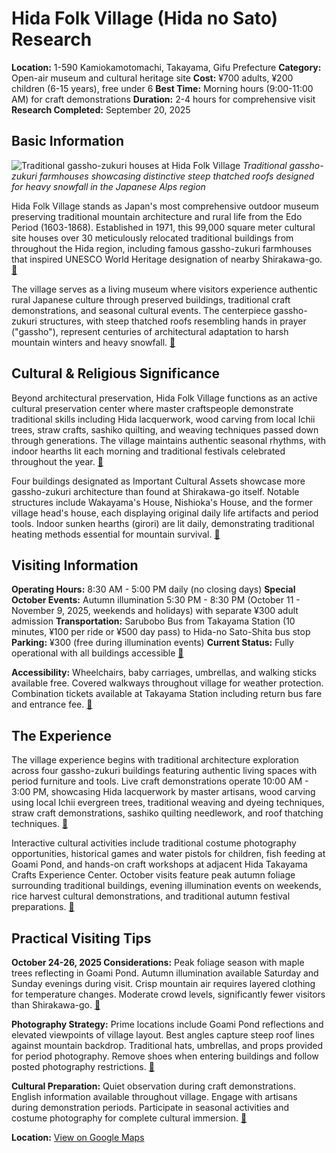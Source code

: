 # Hida Folk Village (Hida no Sato) Research

**Location:** 1-590 Kamiokamotomachi, Takayama, Gifu Prefecture
**Category:** Open-air museum and cultural heritage site
**Cost:** ¥700 adults, ¥200 children (6-15 years), free under 6
**Best Time:** Morning hours (9:00-11:00 AM) for craft demonstrations
**Duration:** 2-4 hours for comprehensive visit
**Research Completed:** September 20, 2025

## Basic Information

![Traditional gassho-zukuri houses at Hida Folk Village](https://res-4.cloudinary.com/jnto/image/upload/w_750,h_503,c_fill,f_auto,fl_lossy,q_auto/v1508517296/gifu/Gifu1334_1.jpg)
*Traditional gassho-zukuri farmhouses showcasing distinctive steep thatched roofs designed for heavy snowfall in the Japanese Alps region*

Hida Folk Village stands as Japan's most comprehensive outdoor museum preserving traditional mountain architecture and rural life from the Edo Period (1603-1868). Established in 1971, this 99,000 square meter cultural site houses over 30 meticulously relocated traditional buildings from throughout the Hida region, including famous gassho-zukuri farmhouses that inspired UNESCO World Heritage designation of nearby Shirakawa-go. [🔗](https://www.japan.travel/en/spot/1257/)

The village serves as a living museum where visitors experience authentic rural Japanese culture through preserved buildings, traditional craft demonstrations, and seasonal cultural events. The centerpiece gassho-zukuri structures, with steep thatched roofs resembling hands in prayer ("gassho"), represent centuries of architectural adaptation to harsh mountain winters and heavy snowfall. [🔗](https://hidanosato.com/english12.htm)

## Cultural & Religious Significance

Beyond architectural preservation, Hida Folk Village functions as an active cultural preservation center where master craftspeople demonstrate traditional skills including Hida lacquerwork, wood carving from local Ichii trees, straw crafts, sashiko quilting, and weaving techniques passed down through generations. The village maintains authentic seasonal rhythms, with indoor hearths lit each morning and traditional festivals celebrated throughout the year. [🔗](https://www.hida.jp/english/touristattractions/takayamacity/historyandculture/4000165.html)

Four buildings designated as Important Cultural Assets showcase more gassho-zukuri architecture than found at Shirakawa-go itself. Notable structures include Wakayama's House, Nishioka's House, and the former village head's house, each displaying original daily life artifacts and period tools. Indoor sunken hearths (girori) are lit daily, demonstrating traditional heating methods essential for mountain survival. [🔗](https://visitgifu.com/see-do/hida-folk-village/)

## Visiting Information

**Operating Hours:** 8:30 AM - 5:00 PM daily (no closing days)
**Special October Events:** Autumn illumination 5:30 PM - 8:30 PM (October 11 - November 9, 2025, weekends and holidays) with separate ¥300 adult admission
**Transportation:** Sarubobo Bus from Takayama Station (10 minutes, ¥100 per ride or ¥500 day pass) to Hida-no Sato-Shita bus stop
**Parking:** ¥300 (free during illumination events)
**Current Status:** Fully operational with all buildings accessible [🔗](https://hidanosato.com/english12.htm)

**Accessibility:** Wheelchairs, baby carriages, umbrellas, and walking sticks available free. Covered walkways throughout village for weather protection. Combination tickets available at Takayama Station including return bus fare and entrance fee. [🔗](https://www.japan-guide.com/e/e5901.html)

## The Experience

The village experience begins with traditional architecture exploration across four gassho-zukuri buildings featuring authentic living spaces with period furniture and tools. Live craft demonstrations operate 10:00 AM - 3:00 PM, showcasing Hida lacquerwork by master artisans, wood carving using local Ichii evergreen trees, traditional weaving and dyeing techniques, straw craft demonstrations, sashiko quilting needlework, and roof thatching techniques. [🔗](https://hidanosato.com/english12.htm)

Interactive cultural activities include traditional costume photography opportunities, historical games and water pistols for children, fish feeding at Goami Pond, and hands-on craft workshops at adjacent Hida Takayama Crafts Experience Center. October visits feature peak autumn foliage surrounding traditional buildings, evening illumination events on weekends, rice harvest cultural demonstrations, and traditional autumn festival preparations. [🔗](https://www.hida.jp/english/touristattractions/takayamacity/historyandculture/4000165.html)

## Practical Visiting Tips

**October 24-26, 2025 Considerations:** Peak foliage season with maple trees reflecting in Goami Pond. Autumn illumination available Saturday and Sunday evenings during visit. Crisp mountain air requires layered clothing for temperature changes. Moderate crowd levels, significantly fewer visitors than Shirakawa-go. [🔗](https://visitgifu.com/see-do/hida-folk-village/)

**Photography Strategy:** Prime locations include Goami Pond reflections and elevated viewpoints of village layout. Best angles capture steep roof lines against mountain backdrop. Traditional hats, umbrellas, and props provided for period photography. Remove shoes when entering buildings and follow posted photography restrictions. [🔗](https://www.tripadvisor.com/Attraction_Review-g298113-d320154-Reviews-Hida_Minzoka_Mura_Folk_Village_Hida_no_Sato-Takayama_Gifu_Prefecture_Tokai_Chubu.html)

**Cultural Preparation:** Quiet observation during craft demonstrations. English information available throughout village. Engage with artisans during demonstration periods. Participate in seasonal activities and costume photography for complete cultural immersion. [🔗](https://hidanosato.com/english12.htm)

**Location:** [View on Google Maps](https://www.google.com/maps/place/1-590+Kamiokamotomachi,+Takayama,+Gifu+506-0055,+Japan)